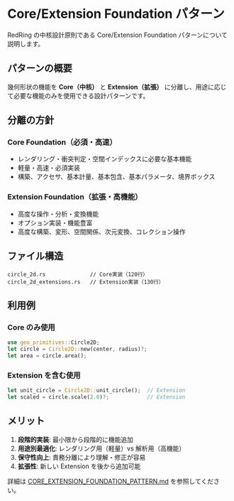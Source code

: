 # Core/Extension Foundation パターン

RedRing の中核設計原則である Core/Extension Foundation パターンについて説明します。

## パターンの概要

幾何形状の機能を **Core（中核）** と **Extension（拡張）** に分離し、用途に応じて必要な機能のみを使用できる設計パターンです。

## 分離の方針

### Core Foundation（必須・高速）
- レンダリング・衝突判定・空間インデックスに必要な基本機能
- 軽量・高速・必須実装
- 構築、アクセサ、基本計量、基本包含、基本パラメータ、境界ボックス

### Extension Foundation（拡張・高機能）  
- 高度な操作・分析・変換機能
- オプション実装・機能豊富
- 高度な構築、変形、空間関係、次元変換、コレクション操作

## ファイル構造

```
circle_2d.rs              // Core実装（120行）
circle_2d_extensions.rs   // Extension実装（130行）
```

## 利用例

### Core のみ使用
```rust
use geo_primitives::Circle2D;
let circle = Circle2D::new(center, radius)?;
let area = circle.area();
```

### Extension を含む使用
```rust
let unit_circle = Circle2D::unit_circle();  // Extension
let scaled = circle.scale(2.0)?;            // Extension
```

## メリット

1. **段階的実装**: 最小限から段階的に機能追加
2. **用途別最適化**: レンダリング用（軽量）vs 解析用（高機能）  
3. **保守性向上**: 責務分離により理解・修正が容易
4. **拡張性**: 新しい Extension を後から追加可能

詳細は [CORE_EXTENSION_FOUNDATION_PATTERN.md](../CORE_EXTENSION_FOUNDATION_PATTERN.md) を参照してください。
